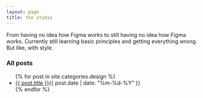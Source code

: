 ```yaml
---
layout: page
title: the studio
---
```


<p>
    From having no idea how Figma works to still having no idea how Figma works. Currently still learning basic principles and getting everything wrong. But like, with style.
</p>

<p>
<h3>All posts</h3>
</p>
<section class="posts">
    <ul>
        {% for post in site.categories.design %}
        <li><a href="{{ site.baseurl }}{{ post.url }}">{{ post.title }}</a><time
                datetime="{{ post.date | date_to_xmlschema }}">{{ post.date | date: "%m-%d-%Y" }}</time></li>
        {% endfor %}
    </ul>
</section>